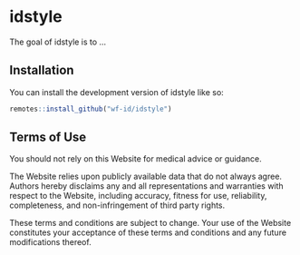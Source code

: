
<!-- README.md is generated from README.Rmd. Please edit that file -->

# idstyle

<!-- badges: start -->
<!-- badges: end -->

The goal of idstyle is to …

## Installation

You can install the development version of idstyle like so:

``` r
remotes::install_github("wf-id/idstyle")
```

## Terms of Use

You should not rely on this Website for medical advice or guidance.

The Website relies upon publicly available data that do not always
agree. Authors hereby disclaims any and all representations and
warranties with respect to the Website, including accuracy, fitness for
use, reliability, completeness, and non-infringement of third party
rights.

These terms and conditions are subject to change. Your use of the
Website constitutes your acceptance of these terms and conditions and
any future modifications thereof.
